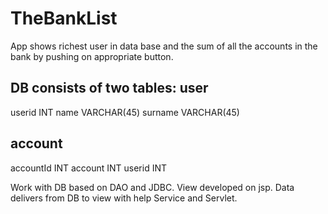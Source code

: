 # TheBankList
App shows richest user in data base and  the sum of all the accounts in the 
bank by pushing on appropriate button.

DB consists of two tables:
user
-----
userid INT
name VARCHAR(45)
surname VARCHAR(45)


account
--------
accountId INT
account INT
userid INT

Work with DB based on DAO and JDBC.
View developed on jsp.
Data delivers from DB to view with help Service and Servlet.